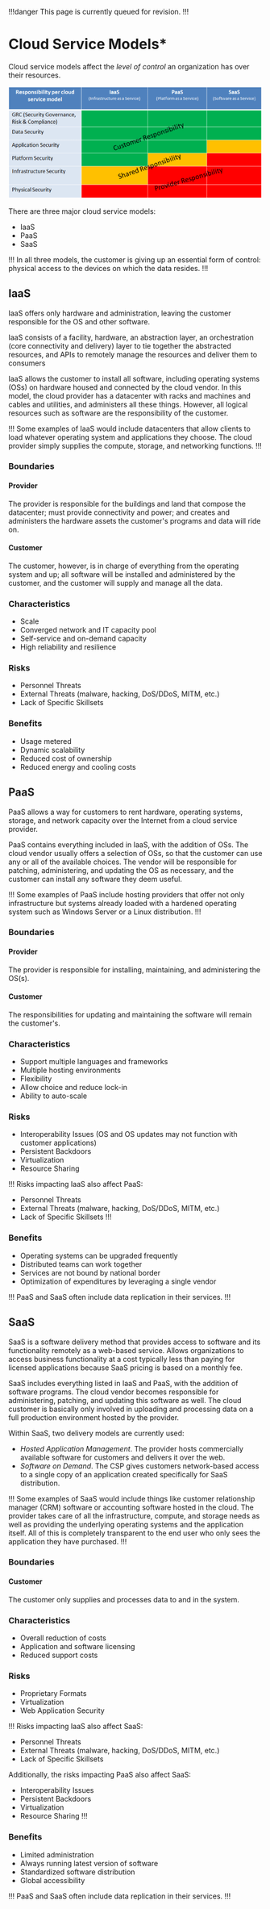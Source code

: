 !!!danger
This page is currently queued for revision.
!!!

# Cloud Service Models*

Cloud service models affect the *level of control* an organization has over their resources.

![Cloud Service Models](/static/cloud-service-models.webp)

There are three major cloud service models:

- IaaS
- PaaS
- SaaS

!!!
In all three models, the customer is giving up an essential form of control: physical access to the devices on which the data resides.
!!!

## IaaS

IaaS offers only hardware and administration, leaving the customer responsible for the OS and other software.

IaaS consists of a facility, hardware, an abstraction layer, an orchestration (core connectivity and delivery) layer to tie together the abstracted resources, and APIs to remotely manage the resources and deliver them to consumers

IaaS allows the customer to install all software, including operating systems (OSs) on hardware housed and connected by the cloud vendor. In this model, the cloud provider has a datacenter with racks and machines and cables and utilities, and administers all these things. However, all logical resources such as software are the responsibility of the customer.

!!!
Some examples of IaaS would include datacenters that allow clients to load whatever operating system and applications they choose. The cloud provider simply supplies the compute, storage, and networking functions.
!!!

### Boundaries

#### Provider

The provider is responsible for the buildings and land that compose the datacenter; must provide connectivity and power; and creates and administers the hardware assets the customer's programs and data will ride on.

#### Customer

The customer, however, is in charge of everything from the operating system and up; all software will be installed and administered by the customer, and the customer will supply and manage all the data.

### Characteristics

- Scale
- Converged network and IT capacity pool
- Self-service and on-demand capacity
- High reliability and resilience

### Risks

- Personnel Threats
- External Threats (malware, hacking, DoS/DDoS, MITM, etc.)
- Lack of Specific Skillsets

### Benefits

- Usage metered
- Dynamic scalability
- Reduced cost of ownership
- Reduced energy and cooling costs

## PaaS

PaaS allows a way for customers to rent hardware, operating systems, storage, and network capacity over the Internet from a cloud service provider.

PaaS contains everything included in IaaS, with the addition of OSs. The cloud vendor usually offers a selection of OSs, so that the customer can use any or all of the available choices. The vendor will be responsible for patching, administering, and updating the OS as necessary, and the customer can install any software they deem useful.

!!!
Some examples of PaaS include hosting providers that offer not only infrastructure but systems already loaded with a hardened operating system such as Windows Server or a Linux distribution.
!!!

### Boundaries

#### Provider

The provider is responsible for installing, maintaining, and administering the OS(s).

#### Customer

The responsibilities for updating and maintaining the software will remain the customer's.

### Characteristics

- Support multiple languages and frameworks
- Multiple hosting environments
- Flexibility
- Allow choice and reduce lock-in
- Ability to auto-scale

### Risks

- Interoperability Issues (OS and OS updates may not function with customer applications)
- Persistent Backdoors
- Virtualization
- Resource Sharing

!!!
Risks impacting IaaS also affect PaaS:

- Personnel Threats
- External Threats (malware, hacking, DoS/DDoS, MITM, etc.)
- Lack of Specific Skillsets
!!!

### Benefits

- Operating systems can be upgraded frequently
- Distributed teams can work together
- Services are not bound by national border
- Optimization of expenditures by leveraging a single vendor

!!!
PaaS and SaaS often include data replication in their services.
!!!

## SaaS

SaaS is a software delivery method that provides access to software and its functionality remotely as a web-based service. Allows organizations to access business functionality at a cost typically less than paying for licensed applications because SaaS pricing is based on a monthly fee.

SaaS includes everything listed in IaaS and PaaS, with the addition of software programs. The cloud vendor becomes responsible for administering, patching, and updating this software as well. The cloud customer is basically only involved in uploading and processing data on a full production environment hosted by the provider.

Within SaaS, two delivery models are currently used:

- *Hosted Application Management*. The provider hosts commercially available software for customers and delivers it over the web.
- *Software on Demand*. The CSP gives customers network-based access to a single copy of an application created specifically for SaaS distribution.

!!!
Some examples of SaaS would include things like customer relationship manager (CRM) software or accounting software hosted in the cloud. The provider takes care of all the infrastructure, compute, and storage needs as well as providing the underlying operating systems and the application itself. All of this is completely transparent to the end user who only sees the application they have purchased.
!!!

### Boundaries

#### Customer

The customer only supplies and processes data to and in the system.

### Characteristics

- Overall reduction of costs
- Application and software licensing
- Reduced support costs

### Risks

- Proprietary Formats
- Virtualization
- Web Application Security

!!!
Risks impacting IaaS also affect SaaS:

- Personnel Threats
- External Threats (malware, hacking, DoS/DDoS, MITM, etc.)
- Lack of Specific Skillsets

Additionally, the risks impacting PaaS also affect SaaS:

- Interoperability Issues
- Persistent Backdoors
- Virtualization
- Resource Sharing
!!!

### Benefits

- Limited administration
- Always running latest version of software
- Standardized software distribution
- Global accessibility

!!!
PaaS and SaaS often include data replication in their services.
!!!
